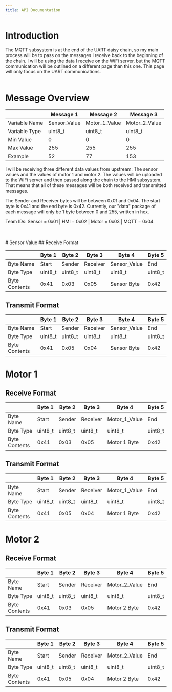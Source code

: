 ```yaml
---
title: API Documentation
---
```


# Introduction
The MQTT subsystem is at the end of the UART daisy chain, so my main process will be to pass on the messages I receive back to the beginning of the chain. I will be using the data I receive on the WiFi server, but the MQTT communication will be outlined on a different page than this one. This page will only focus on the UART communications.
<br>
<br>
# Message Overview

|               |   Message 1  |   Message 2   |   Message 3   |
| ------------- | ------------ | ------------- | ------------- |
| Variable Name | Sensor_Value | Motor_1_Value | Motor_2_Value |
| Variable Type |    uint8_t   |    uint8_t    |    uint8_t    |
|   Min Value   |       0      |       0       |       0       |
|   Max Value   |      255     |      255      |      255      |
|    Example    |      52      |       77      |      153      |

I will be receiving three different data values from upstream: The sensor values and the values of motor 1 and motor 2. The values will be uploaded to the WiFi server and then passed along the chain to the HMI subsystem. That means that all of these messages will be both received and transmitted messages.

The Sender and Receiver bytes will be between 0x01 and 0x04. The start byte is 0x41 and the end byte is 0x42. Currently, our "data" package of each message will only be 1 byte between 0 and 255, written in hex.

Team IDs: Sensor = 0x01 | HMI = 0x02 | Motor = 0x03 | MQTT = 0x04


<br>
<br>
# Sensor Value
## Receive Format

|               |  Byte 1 |  Byte 2 |  Byte 3  |    Byte 4    |  Byte 5 |
| ------------- | ------- | ------- | -------- | ------------ | ------- |
|   Byte Name   |   Start |  Sender | Receiver | Sensor_Value |   End   |
|   Byte Type   | uint8_t | uint8_t |  uint8_t |    uint8_t   | uint8_t |
| Byte Contents |   0x41  |   0x03  |   0x05   |  Sensor Byte |   0x42  |

## Transmit Format

|               |  Byte 1 |  Byte 2 |  Byte 3  |    Byte 4    |  Byte 5 |
| ------------- | ------- | ------- | -------- | ------------ | ------- |
|   Byte Name   |   Start |  Sender | Receiver | Sensor_Value |   End   |
|   Byte Type   | uint8_t | uint8_t |  uint8_t |    uint8_t   | uint8_t |
| Byte Contents |   0x41  |   0x05  |   0x04   |  Sensor Byte |   0x42  |

# Motor 1
## Receive Format

|               |  Byte 1 |  Byte 2 |  Byte 3  |     Byte 4    |  Byte 5 |
| ------------- | ------- | ------- | -------- | ------------- | ------- |
|   Byte Name   |   Start |  Sender | Receiver | Motor_1_Value |   End   |
|   Byte Type   | uint8_t | uint8_t |  uint8_t |     uint8_t   | uint8_t |
| Byte Contents |   0x41  |   0x03  |   0x05   |  Motor 1 Byte |   0x42  |

## Transmit Format

|               |  Byte 1 |  Byte 2 |  Byte 3  |     Byte 4    |  Byte 5 |
| ------------- | ------- | ------- | -------- | ------------- | ------- |
|   Byte Name   |   Start |  Sender | Receiver | Motor_1_Value |   End   |
|   Byte Type   | uint8_t | uint8_t |  uint8_t |     uint8_t   | uint8_t |
| Byte Contents |   0x41  |   0x05  |   0x04   |  Motor 1 Byte |   0x42  |

# Motor 2
## Receive Format

|               |  Byte 1 |  Byte 2 |  Byte 3  |     Byte 4    |  Byte 5 |
| ------------- | ------- | ------- | -------- | ------------- | ------- |
|   Byte Name   |   Start |  Sender | Receiver | Motor_2_Value |   End   |
|   Byte Type   | uint8_t | uint8_t |  uint8_t |     uint8_t   | uint8_t |
| Byte Contents |   0x41  |   0x03  |   0x05   |  Motor 2 Byte |   0x42  |

## Transmit Format

|               |  Byte 1 |  Byte 2 |  Byte 3  |     Byte 4    |  Byte 5 |
| ------------- | ------- | ------- | -------- | ------------- | ------- |
|   Byte Name   |   Start |  Sender | Receiver | Motor_2_Value |   End   |
|   Byte Type   | uint8_t | uint8_t |  uint8_t |     uint8_t   | uint8_t |
| Byte Contents |   0x41  |   0x05  |   0x04   |  Motor 2 Byte |   0x42  |
